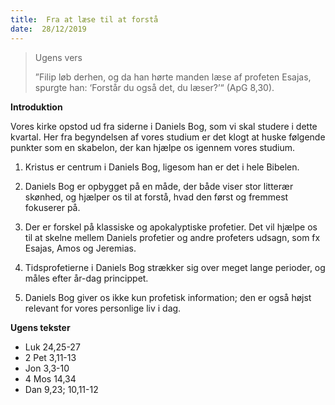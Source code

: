 ```yaml
---
title:  Fra at læse til at forstå
date:  28/12/2019
---
```


> <p>Ugens vers</p>
> ”Filip løb derhen, og da han hørte manden læse af profeten Esajas, spurgte han: ‘Forstår du også det, du læser?’“ (ApG 8,30).

**Introduktion**

Vores kirke opstod ud fra siderne i Daniels Bog, som vi skal studere i dette kvartal. Her fra begyndelsen af vores studium er det klogt at huske følgende punkter som en skabelon, der kan hjælpe os igennem vores studium.

1.	Kristus er centrum i Daniels Bog, ligesom han er det i hele Bibelen.

2.	Daniels Bog er opbygget på en måde, der både viser stor litterær skønhed, og hjælper os til at forstå, hvad den først og fremmest fokuserer på.

3.	Der er forskel på klassiske og apokalyptiske profetier. Det vil hjælpe os til at skelne mellem Daniels profetier og andre profeters udsagn, som fx Esajas, Amos og Jeremias.

4.	Tidsprofetierne i Daniels Bog strækker sig over meget lange perioder, og måles efter år-dag princippet.

5.	Daniels Bog giver os ikke kun profetisk information; den er også højst relevant for vores personlige liv i dag.

**Ugens tekster**

- Luk 24,25-27
- 2 Pet 3,11-13
- Jon 3,3-10
- 4 Mos 14,34
- Dan 9,23; 10,11-12